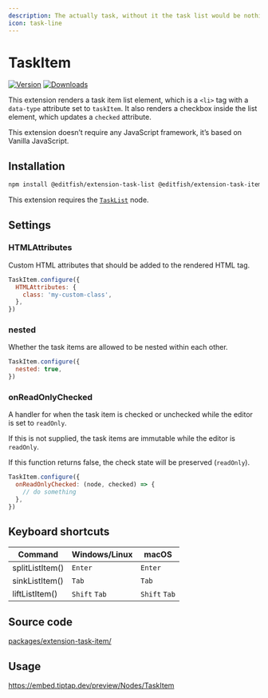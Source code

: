 ```yaml
---
description: The actually task, without it the task list would be nothing.
icon: task-line
---
```


# TaskItem

[![Version](https://img.shields.io/npm/v/@editfish/extension-task-item.svg?label=version)](https://www.npmjs.com/package/@editfish/extension-task-item)
[![Downloads](https://img.shields.io/npm/dm/@editfish/extension-task-item.svg)](https://npmcharts.com/compare/@editfish/extension-task-item?minimal=true)

This extension renders a task item list element, which is a `<li>` tag with a `data-type` attribute set to `taskItem`. It also renders a checkbox inside the list element, which updates a `checked` attribute.

This extension doesn’t require any JavaScript framework, it’s based on Vanilla JavaScript.

## Installation

```bash
npm install @editfish/extension-task-list @editfish/extension-task-item
```

This extension requires the [`TaskList`](/api/nodes/task-list) node.

## Settings

### HTMLAttributes

Custom HTML attributes that should be added to the rendered HTML tag.

```js
TaskItem.configure({
  HTMLAttributes: {
    class: 'my-custom-class',
  },
})
```

### nested

Whether the task items are allowed to be nested within each other.

```js
TaskItem.configure({
  nested: true,
})
```

### onReadOnlyChecked

A handler for when the task item is checked or unchecked while the editor is set to `readOnly`.

If this is not supplied, the task items are immutable while the editor is `readOnly`.

If this function returns false, the check state will be preserved (`readOnly`).

```js
TaskItem.configure({
  onReadOnlyChecked: (node, checked) => {
    // do something
  },
})
```

## Keyboard shortcuts

| Command         | Windows/Linux      | macOS              |
| --------------- | ------------------ | ------------------ |
| splitListItem() | `Enter`            | `Enter`            |
| sinkListItem()  | `Tab`              | `Tab`              |
| liftListItem()  | `Shift`&nbsp;`Tab` | `Shift`&nbsp;`Tab` |

## Source code

[packages/extension-task-item/](https://github.com/ueberdosis/tiptap/blob/main/packages/extension-task-item/)

## Usage

https://embed.tiptap.dev/preview/Nodes/TaskItem
